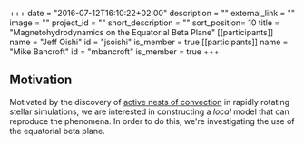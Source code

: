 +++
date = "2016-07-12T16:10:22+02:00"
description = ""
external_link = ""
image = ""
project_id = ""
short_description = ""
sort_position= 10
title = "Magnetohydrodynamics on the Equatorial Beta Plane"
[[participants]]
    name = "Jeff Oishi"
    id = "jsoishi"
    is_member = true
[[participants]]
    name = "Mike Bancroft"
    id = "mbancroft"
    is_member = true
+++

## Motivation

Motivated by the discovery of [active nests of convection](http://iopscience.iop.org/article/10.1086/592397/meta;jsessionid=5C141B62D2437E6E71FCB12C5CBAB662.ip-10-40-1-105) in rapidly rotating stellar simulations, we are interested in constructing a *local* model that can reproduce the phenomena. In order to do this, we're investigating the use of the equatorial beta plane.



